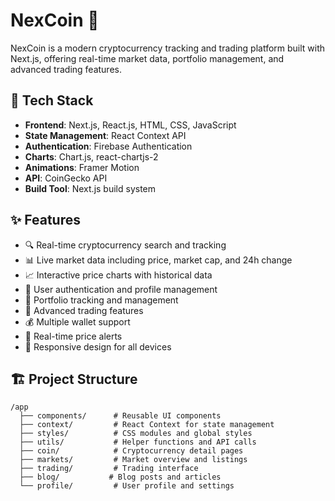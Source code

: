 # NexCoin 💸

NexCoin is a modern cryptocurrency tracking and trading platform built with Next.js, offering real-time market data, portfolio management, and advanced trading features.

## 🚀 Tech Stack

- **Frontend**: Next.js, React.js, HTML, CSS, JavaScript
- **State Management**: React Context API
- **Authentication**: Firebase Authentication
- **Charts**: Chart.js, react-chartjs-2
- **Animations**: Framer Motion
- **API**: CoinGecko API
- **Build Tool**: Next.js build system

## ✨ Features

- 🔍 Real-time cryptocurrency search and tracking
- 📊 Live market data including price, market cap, and 24h change
- 📈 Interactive price charts with historical data
- 👤 User authentication and profile management
- 💼 Portfolio tracking and management
- 💱 Advanced trading features
- 💰 Multiple wallet support
- 🎯 Real-time price alerts
- 📱 Responsive design for all devices

## 🏗️ Project Structure

```
/app
  ├── components/      # Reusable UI components
  ├── context/         # React Context for state management
  ├── styles/          # CSS modules and global styles
  ├── utils/           # Helper functions and API calls
  ├── coin/            # Cryptocurrency detail pages
  ├── markets/         # Market overview and listings
  ├── trading/         # Trading interface
  ├── blog/           # Blog posts and articles
  └── profile/         # User profile and settings
```